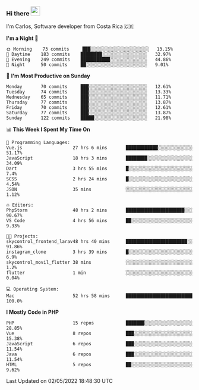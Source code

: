 ### Hi there <img src="https://media.giphy.com/media/hvRJCLFzcasrR4ia7z/giphy.gif" width="25px">

I'm Carlos, Software developer from Costa Rica 🇨🇷

<!--START_SECTION:waka-->
**I'm a Night 🦉** 

```text
🌞 Morning    73 commits     ███░░░░░░░░░░░░░░░░░░░░░░   13.15% 
🌆 Daytime    183 commits    ████████░░░░░░░░░░░░░░░░░   32.97% 
🌃 Evening    249 commits    ███████████░░░░░░░░░░░░░░   44.86% 
🌙 Night      50 commits     ██░░░░░░░░░░░░░░░░░░░░░░░   9.01%

```
📅 **I'm Most Productive on Sunday** 

```text
Monday       70 commits     ███░░░░░░░░░░░░░░░░░░░░░░   12.61% 
Tuesday      74 commits     ███░░░░░░░░░░░░░░░░░░░░░░   13.33% 
Wednesday    65 commits     ███░░░░░░░░░░░░░░░░░░░░░░   11.71% 
Thursday     77 commits     ███░░░░░░░░░░░░░░░░░░░░░░   13.87% 
Friday       70 commits     ███░░░░░░░░░░░░░░░░░░░░░░   12.61% 
Saturday     77 commits     ███░░░░░░░░░░░░░░░░░░░░░░   13.87% 
Sunday       122 commits    █████░░░░░░░░░░░░░░░░░░░░   21.98%

```


📊 **This Week I Spent My Time On** 

```text
💬 Programming Languages: 
Vue.js                   27 hrs 6 mins       ████████████░░░░░░░░░░░░░   51.17% 
JavaScript               18 hrs 3 mins       ████████░░░░░░░░░░░░░░░░░   34.09% 
Dart                     3 hrs 55 mins       █░░░░░░░░░░░░░░░░░░░░░░░░   7.4% 
SCSS                     2 hrs 24 mins       █░░░░░░░░░░░░░░░░░░░░░░░░   4.54% 
JSON                     35 mins             ░░░░░░░░░░░░░░░░░░░░░░░░░   1.12%

🔥 Editors: 
PhpStorm                 48 hrs 2 mins       ██████████████████████░░░   90.67% 
VS Code                  4 hrs 56 mins       ██░░░░░░░░░░░░░░░░░░░░░░░   9.33%

🐱‍💻 Projects: 
skycontrol_frontend_larav48 hrs 40 mins      ███████████████████████░░   91.86% 
instagram_clone          3 hrs 39 mins       █░░░░░░░░░░░░░░░░░░░░░░░░   6.9% 
skycontrol_movil_flutter 38 mins             ░░░░░░░░░░░░░░░░░░░░░░░░░   1.2% 
flutter                  1 min               ░░░░░░░░░░░░░░░░░░░░░░░░░   0.04%

💻 Operating System: 
Mac                      52 hrs 58 mins      █████████████████████████   100.0%

```

**I Mostly Code in PHP** 

```text
PHP                      15 repos            ███████░░░░░░░░░░░░░░░░░░   28.85% 
Vue                      8 repos             ███░░░░░░░░░░░░░░░░░░░░░░   15.38% 
JavaScript               6 repos             ███░░░░░░░░░░░░░░░░░░░░░░   11.54% 
Java                     6 repos             ███░░░░░░░░░░░░░░░░░░░░░░   11.54% 
HTML                     5 repos             ██░░░░░░░░░░░░░░░░░░░░░░░   9.62%

```



 Last Updated on 02/05/2022 18:48:30 UTC
<!--END_SECTION:waka-->
